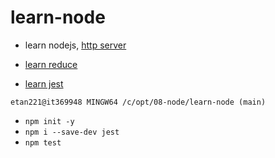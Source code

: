 # learn-node

- learn nodejs, [http server](https://www.youtube.com/watch?v=JH4qVqplC8E)

- [learn reduce](https://www.youtube.com/watch?v=g1C40tDP0Bk)

- [learn jest](https://www.youtube.com/watch?v=FgnxcUQ5vho)
```
etan221@it369948 MINGW64 /c/opt/08-node/learn-node (main)
```
- `npm init -y`
- `npm i --save-dev jest`
- `npm test`